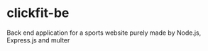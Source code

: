 # clickfit-be
Back end application for a sports website purely made by Node.js, Express.js and multer
